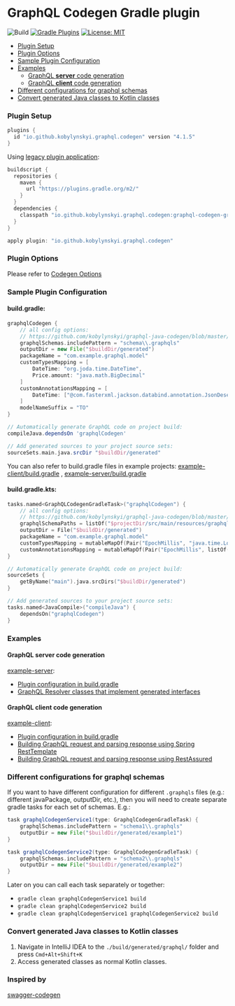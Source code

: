# GraphQL Codegen Gradle plugin #

![Build](https://github.com/kobylynskyi/graphql-java-codegen/workflows/Build/badge.svg)
[![Gradle Plugins](https://img.shields.io/maven-metadata/v/https/plugins.gradle.org/m2/io/github/kobylynskyi/graphql-java-codegen-gradle-plugin/maven-metadata.xml.svg?label=gradle)](https://plugins.gradle.org/plugin/io.github.kobylynskyi.graphql.codegen)
[![License: MIT](https://img.shields.io/badge/License-MIT-yellow.svg)](https://opensource.org/licenses/MIT)

* [Plugin Setup](#plugin-setup)
* [Plugin Options](#plugin-options)
* [Sample Plugin Configuration](#sample-plugin-configuration)
* [Examples](#examples)
    * [GraphQL **server** code generation](#graphql-server-code-generation)
    * [GraphQL **client** code generation](#graphql-client-code-generation)
* [Different configurations for graphql schemas](#different-configurations-for-graphql-schemas)
* [Convert generated Java classes to Kotlin classes](#convert-generated-java-classes-to-kotlin-classes)

### Plugin Setup

```groovy
plugins {
  id "io.github.kobylynskyi.graphql.codegen" version "4.1.5"
}
```

Using [legacy plugin application](https://docs.gradle.org/current/userguide/plugins.html#sec:old_plugin_application):

```groovy
buildscript {
  repositories {
    maven {
      url "https://plugins.gradle.org/m2/"
    }
  }
  dependencies {
    classpath "io.github.kobylynskyi.graphql.codegen:graphql-codegen-gradle-plugin:4.1.5"
  }
}

apply plugin: "io.github.kobylynskyi.graphql.codegen"
```

### Plugin Options

Please refer to [Codegen Options](../../docs/codegen-options.md)

### Sample Plugin Configuration

#### build.gradle:

```groovy
graphqlCodegen {
    // all config options: 
    // https://github.com/kobylynskyi/graphql-java-codegen/blob/master/docs/codegen-options.md
    graphqlSchemas.includePattern = "schema\\.graphqls"
    outputDir = new File("$buildDir/generated")
    packageName = "com.example.graphql.model"
    customTypesMapping = [
        DateTime: "org.joda.time.DateTime",
        Price.amount: "java.math.BigDecimal"
    ]
    customAnnotationsMapping = [
        DateTime: ["@com.fasterxml.jackson.databind.annotation.JsonDeserialize(using = com.example.json.EpochMillisScalarDeserializer.class)"]
    ]
    modelNameSuffix = "TO"
}

// Automatically generate GraphQL code on project build:
compileJava.dependsOn 'graphqlCodegen'

// Add generated sources to your project source sets:
sourceSets.main.java.srcDir "$buildDir/generated"
```

You can also refer to build.gradle files in example projects: [example-client/build.gradle](example-client/build.gradle)
, [example-server/build.gradle](example-server/build.gradle)

#### build.gradle.kts:

```kotlin
tasks.named<GraphQLCodegenGradleTask>("graphqlCodegen") {
    // all config options: 
    // https://github.com/kobylynskyi/graphql-java-codegen/blob/master/docs/codegen-options.md
    graphqlSchemaPaths = listOf("$projectDir/src/main/resources/graphql/schema.graphqls")
    outputDir = File("$buildDir/generated")
    packageName = "com.example.graphql.model"
    customTypesMapping = mutableMapOf(Pair("EpochMillis", "java.time.LocalDateTime"))
    customAnnotationsMapping = mutableMapOf(Pair("EpochMillis", listOf("@com.fasterxml.jackson.databind.annotation.JsonDeserialize(using = com.example.json.EpochMillisScalarDeserializer.class)")))
}

// Automatically generate GraphQL code on project build:
sourceSets {
    getByName("main").java.srcDirs("$buildDir/generated")
}

// Add generated sources to your project source sets:
tasks.named<JavaCompile>("compileJava") {
    dependsOn("graphqlCodegen")
}
```

### Examples

#### GraphQL **server** code generation

[example-server](example-server):

* [Plugin configuration in build.gradle](example-server/build.gradle)
* [GraphQL Resolver classes that implement generated interfaces](example-server/src/main/java/io/github/kobylynskyi/product/graphql/resolvers)

#### GraphQL **client** code generation

[example-client](example-client):

* [Plugin configuration in build.gradle](example-client/build.gradle)
* [Building GraphQL request and parsing response using Spring RestTemplate](example-client/src/main/java/io/github/kobylynskyi/order/external/product/ProductServiceGraphQLClient.java)
* [Building GraphQL request and parsing response using RestAssured](example-client/src/test/java/io/github/kobylynskyi/order/service/CreateProductIntegrationTest.java)

### Different configurations for graphql schemas

If you want to have different configuration for different `.graphqls` files (e.g.: different javaPackage, outputDir,
etc.), then you will need to create separate gradle tasks for each set of schemas. E.g.:

```groovy
task graphqlCodegenService1(type: GraphqlCodegenGradleTask) {
    graphqlSchemas.includePattern = "schema1\\.graphqls"
    outputDir = new File("$buildDir/generated/example1")
}

task graphqlCodegenService2(type: GraphqlCodegenGradleTask) {
    graphqlSchemas.includePattern = "schema2\\.graphqls"
    outputDir = new File("$buildDir/generated/example2")
}
```

Later on you can call each task separately or together:

* `gradle clean graphqlCodegenService1 build`
* `gradle clean graphqlCodegenService2 build`
* `gradle clean graphqlCodegenService1 graphqlCodegenService2 build`

### Convert generated Java classes to Kotlin classes

1. Navigate in IntelliJ IDEA to the `./build/generated/graphql/` folder and press `Cmd+Alt+Shift+K`
2. Access generated classes as normal Kotlin classes.

### Inspired by

[swagger-codegen](https://github.com/swagger-api/swagger-codegen)

